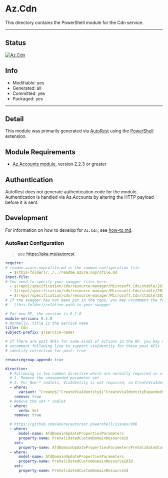 <!-- region Generated -->
# Az.Cdn
This directory contains the PowerShell module for the Cdn service.

---
## Status
[![Az.Cdn](https://img.shields.io/powershellgallery/v/Az.Cdn.svg?style=flat-square&label=Az.Cdn "Az.Cdn")](https://www.powershellgallery.com/packages/Az.Cdn/)

## Info
- Modifiable: yes
- Generated: all
- Committed: yes
- Packaged: yes

---
## Detail
This module was primarily generated via [AutoRest](https://github.com/Azure/autorest) using the [PowerShell](https://github.com/Azure/autorest.powershell) extension.

## Module Requirements
- [Az.Accounts module](https://www.powershellgallery.com/packages/Az.Accounts/), version 2.2.3 or greater

## Authentication
AutoRest does not generate authentication code for the module. Authentication is handled via Az.Accounts by altering the HTTP payload before it is sent.

## Development
For information on how to develop for `Az.Cdn`, see [how-to.md](how-to.md).
<!-- endregion -->

### AutoRest Configuration
> see https://aka.ms/autorest

``` yaml
require:
# readme.azure.noprofile.md is the common configuration file
  - $(this-folder)/../../readme.azure.noprofile.md
input-file:
# You need to specify your swagger files here.
  - $(repo)/specification/cdn/resource-manager/Microsoft.Cdn/stable/2021-06-01/afdx.json
  - $(repo)/specification/cdn/resource-manager/Microsoft.Cdn/stable/2021-06-01/cdn.json
  - $(repo)/specification/cdn/resource-manager/Microsoft.Cdn/stable/2021-06-01/cdnwebapplicationfirewall.json
# If the swagger has not been put in the repo, you may uncomment the following line and refer to it locally
# - (this-folder)/relative-path-to-your-swagger 

# For new RP, the version is 0.1.0
module-version: 0.1.0
# Normally, title is the service name
title: Cdn
subject-prefix: $(service-name)

# If there are post APIs for some kinds of actions in the RP, you may need to 
# uncomment following line to support viaIdentity for these post APIs
# identity-correction-for-post: true

resourcegroup-append: true

directive:
  # Following is two common directive which are normally required in all the RPs
  # 1. Remove the unexpanded parameter set
  # 2. For New-* cmdlets, ViaIdentity is not required, so CreateViaIdentityExpanded is removed as well
  - where:
      variant: ^Create$|^CreateViaIdentity$|^CreateViaIdentityExpanded$|^Update$|^UpdateViaIdentity$
    remove: true
  # Remove the set-* cmdlet
  - where:
      verb: Set
    remove: true

  # https://github.com/Azure/autorest.powershell/issues/906
  - where:
      model-name: AfdDomainUpdatePropertiesParameters
      property-name: PreValidatedCustomDomainResourceId
    set:
      property-name: AfdDomainUpdatePropertiesParametersPreValidatedCustomDomainResourceId
  - where:
      model-name: AfdDomainUpdatePropertiesParameters
      property-name: PreValidatedCustomDomainResourceIdId
    set:
      property-name: PreValidatedCustomDomainResourceId
```
